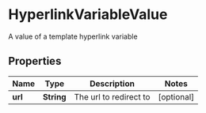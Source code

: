 

# HyperlinkVariableValue

A value of a template hyperlink variable

## Properties

| Name | Type | Description | Notes |
|------------ | ------------- | ------------- | -------------|
|**url** | **String** | The url to redirect to |  [optional] |



